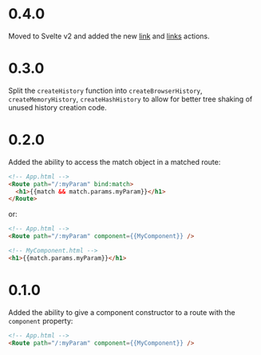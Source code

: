 # 0.4.0
Moved to Svelte v2 and added the new [link](https://github.com/EmilTholin/svelte-routing#linkjs) and [links](https://github.com/EmilTholin/svelte-routing#linksjs) actions.

# 0.3.0
Split the `createHistory` function into `createBrowserHistory`, `createMemoryHistory`, `createHashHistory` to allow for better tree shaking of unused history creation code.

# 0.2.0
Added the ability to access the match object in a matched route:

```html
<!-- App.html -->
<Route path="/:myParam" bind:match>
  <h1>{{match && match.params.myParam}}</h1>
</Route>
```

or:

```html
<!-- App.html -->
<Route path="/:myParam" component={{MyComponent}} />

<!-- MyComponent.html -->
<h1>{{match.params.myParam}}</h1>
```

# 0.1.0
Added the ability to give a component constructor to a route with the `component` property:

```html
<!-- App.html -->
<Route path="/:myParam" component={{MyComponent}} />
```
